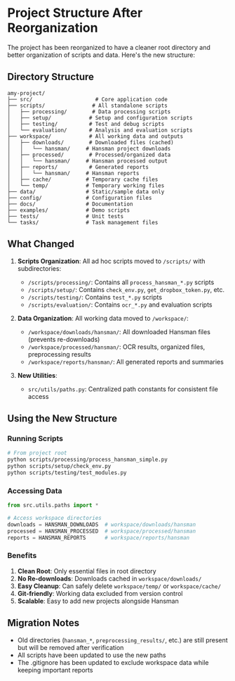 # Project Structure After Reorganization

The project has been reorganized to have a cleaner root directory and better organization of scripts and data. Here's the new structure:

## Directory Structure

```
amy-project/
├── src/                    # Core application code
├── scripts/               # All standalone scripts
│   ├── processing/        # Data processing scripts
│   ├── setup/            # Setup and configuration scripts
│   ├── testing/          # Test and debug scripts
│   └── evaluation/       # Analysis and evaluation scripts
├── workspace/            # All working data and outputs
│   ├── downloads/        # Downloaded files (cached)
│   │   └── hansman/     # Hansman project downloads
│   ├── processed/        # Processed/organized data
│   │   └── hansman/     # Hansman processed output
│   ├── reports/          # Generated reports
│   │   └── hansman/     # Hansman reports
│   ├── cache/           # Temporary cache files
│   └── temp/            # Temporary working files
├── data/                # Static/sample data only
├── config/              # Configuration files
├── docs/                # Documentation
├── examples/            # Demo scripts
├── tests/               # Unit tests
└── tasks/               # Task management files
```

## What Changed

1. **Scripts Organization**: All ad hoc scripts moved to `/scripts/` with subdirectories:
   - `/scripts/processing/`: Contains all `process_hansman_*.py` scripts
   - `/scripts/setup/`: Contains `check_env.py`, `get_dropbox_token.py`, etc.
   - `/scripts/testing/`: Contains `test_*.py` scripts
   - `/scripts/evaluation/`: Contains `ocr_*.py` and evaluation scripts

2. **Data Organization**: All working data moved to `/workspace/`:
   - `/workspace/downloads/hansman/`: All downloaded Hansman files (prevents re-downloads)
   - `/workspace/processed/hansman/`: OCR results, organized files, preprocessing results
   - `/workspace/reports/hansman/`: All generated reports and summaries

3. **New Utilities**:
   - `src/utils/paths.py`: Centralized path constants for consistent file access

## Using the New Structure

### Running Scripts

```bash
# From project root
python scripts/processing/process_hansman_simple.py
python scripts/setup/check_env.py
python scripts/testing/test_modules.py
```

### Accessing Data

```python
from src.utils.paths import *

# Access workspace directories
downloads = HANSMAN_DOWNLOADS  # workspace/downloads/hansman
processed = HANSMAN_PROCESSED  # workspace/processed/hansman
reports = HANSMAN_REPORTS      # workspace/reports/hansman
```

### Benefits

1. **Clean Root**: Only essential files in root directory
2. **No Re-downloads**: Downloads cached in `workspace/downloads/`
3. **Easy Cleanup**: Can safely delete `workspace/temp/` or `workspace/cache/`
4. **Git-friendly**: Working data excluded from version control
5. **Scalable**: Easy to add new projects alongside Hansman

## Migration Notes

- Old directories (`hansman_*`, `preprocessing_results/`, etc.) are still present but will be removed after verification
- All scripts have been updated to use the new paths
- The .gitignore has been updated to exclude workspace data while keeping important reports

